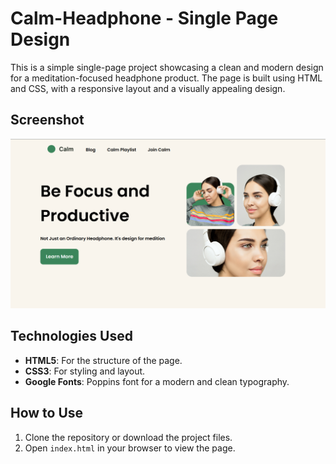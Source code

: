 # Calm-Headphone - Single Page Design

This is a simple single-page project showcasing a clean and modern design for a meditation-focused headphone product. The page is built using HTML and CSS, with a responsive layout and a visually appealing design.


## Screenshot

![Project Screenshot](output/screenshot.png)

## Technologies Used

- **HTML5**: For the structure of the page.
- **CSS3**: For styling and layout.
- **Google Fonts**: Poppins font for a modern and clean typography.

## How to Use

1. Clone the repository or download the project files.
2. Open `index.html` in your browser to view the page.
